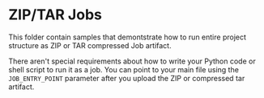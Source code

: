 # ZIP/TAR Jobs

This folder contain samples that demontstrate how to run entire project structure as ZIP or TAR compressed Job artifact.

There aren't special requirements about how to write your Python code or shell script to run it as a job. You can point to your main file using the `JOB_ENTRY_POINT` parameter after you upload the ZIP or compressed tar artifact.